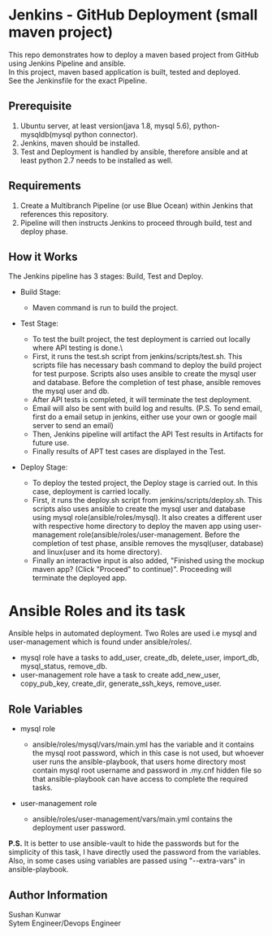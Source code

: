# Jenkins - GitHub Deployment (small maven project)

This repo demonstrates how to deploy a maven based project from GitHub using Jenkins Pipeline and ansible.\
In this project, maven based application is built, tested and deployed.\
See the Jenkinsfile for the exact Pipeline.

Prerequisite
------------
1. Ubuntu server, at least version(java 1.8, mysql 5.6), python-mysqldb(mysql python connector).
2. Jenkins, maven should be installed.
2. Test and Deployment is handled by ansible, therefore ansible and at least python 2.7 needs to be installed as well.

Requirements
------------
1. Create a Multibranch Pipeline (or use Blue Ocean) within Jenkins that references this repository.
2. Pipeline will then instructs Jenkins to proceed through build, test and deploy phase.


How it Works
------------
The Jenkins pipeline has 3 stages: Build, Test and Deploy.

* Build Stage:
  * Maven command is run to build the project.

* Test Stage:
  * To test the built project, the test deployment is carried out locally where API testing is done.\
  * First, it runs the test.sh script from jenkins/scripts/test.sh. This scripts file has necessary bash command to deploy the build project for test purpose. Scripts also uses ansible to create the mysql user and database. Before the completion of test phase, ansible removes the mysql user and db.
  * After API tests is completed, it will terminate the test deployment.
  * Email will also be sent with build log and results. (P.S. To send email, first do a email setup in jenkins, either use your own or google mail server to send an email)
  * Then, Jenkins pipeline will artifact the API Test results in Artifacts for future use.
  * Finally results of APT test cases are displayed in the Test.
 
* Deploy Stage:
  * To deploy the tested project, the Deploy stage is carried out. In this case, deployment is carried locally.
  * First, it runs the deploy.sh script from jenkins/scripts/deploy.sh. This scripts also uses ansible to create the mysql user and database using mysql role(ansible/roles/mysql). It also creates a different user with respective home directory to deploy the maven app using user-management role(ansible/roles/user-management. Before the completion of test phase, ansible removes the mysql(user, database) and linux(user and its home directory).
  * Finally an interactive input is also added, "Finished using the mockup maven app? (Click "Proceed" to continue)". Proceeding will terminate the deployed app. 


Ansible Roles and its task
========
Ansible helps in automated deployment. 
Two Roles are used i.e mysql and user-management which is found under ansible/roles/.
* mysql role have a tasks to add_user, create_db, delete_user, import_db, mysql_status, remove_db.
* user-management role have a task to create add_new_user, copy_pub_key, create_dir, generate_ssh_keys, remove_user.

Role Variables
--------------
* mysql role
  * ansible/roles/mysql/vars/main.yml has the variable and it contains the mysql root password, which in this case is not used, but
  whoever user runs the ansible-playbook, that users home directory most contain mysql root username and password in .my.cnf hidden file
  so that ansible-playbook can have access to complete the required tasks.
 
* user-management role
  * ansible/roles/user-management/vars/main.yml contains the deployment user password.

**P.S.** It is better to use ansible-vault to hide the passwords but for the simplicity of this task, I have directly used the password from the variables. Also, in some cases using variables are passed using "--extra-vars" in ansible-playbook.  

Author Information
------------------

Sushan Kunwar\
Sytem Engineer/Devops Engineer
